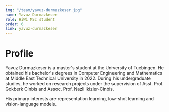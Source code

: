 ```yaml
---
img: "/team/yavuz-durmazkeser.jpg"
name: Yavuz Durmazkeser
role: HiWi MSc student
order: 6
link: yavuz-durmazkeser
---
```


# Profile
Yavuz Durmazkeser is a master's student at the University of Tuebingen. He obtained his bachelor's degrees in Computer Engineering and Mathematics at Middle East Technical University in 2022. During his undergraduate studies, he worked on research projects under the supervision of Asst. Prof. Gokberk Cinbis and Assoc. Prof. Nazli Ikizler-Cinbis. 

His primary interests are representation learning, low-shot learning and vision-language models.

